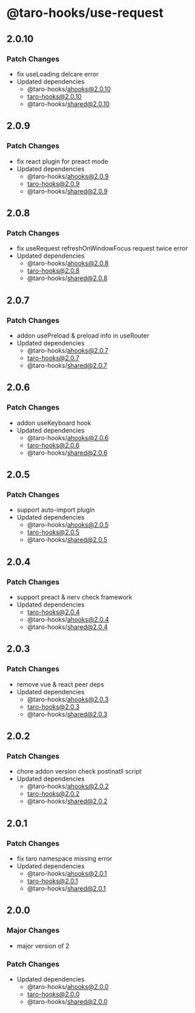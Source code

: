 # @taro-hooks/use-request

## 2.0.10

### Patch Changes

- fix useLoading delcare error
- Updated dependencies
  - @taro-hooks/ahooks@2.0.10
  - taro-hooks@2.0.10
  - @taro-hooks/shared@2.0.10

## 2.0.9

### Patch Changes

- fix react plugin for preact mode
- Updated dependencies
  - @taro-hooks/ahooks@2.0.9
  - taro-hooks@2.0.9
  - @taro-hooks/shared@2.0.9

## 2.0.8

### Patch Changes

- fix useRequest refreshOnWindowFocus request twice error
- Updated dependencies
  - @taro-hooks/ahooks@2.0.8
  - taro-hooks@2.0.8
  - @taro-hooks/shared@2.0.8

## 2.0.7

### Patch Changes

- addon usePreload & preload info in useRouter
- Updated dependencies
  - @taro-hooks/ahooks@2.0.7
  - taro-hooks@2.0.7
  - @taro-hooks/shared@2.0.7

## 2.0.6

### Patch Changes

- addon useKeyboard hook
- Updated dependencies
  - @taro-hooks/ahooks@2.0.6
  - taro-hooks@2.0.6
  - @taro-hooks/shared@2.0.6

## 2.0.5

### Patch Changes

- support auto-import plugin
- Updated dependencies
  - @taro-hooks/ahooks@2.0.5
  - taro-hooks@2.0.5
  - @taro-hooks/shared@2.0.5

## 2.0.4

### Patch Changes

- support preact & nerv check framework
- Updated dependencies
  - taro-hooks@2.0.4
  - @taro-hooks/ahooks@2.0.4
  - @taro-hooks/shared@2.0.4

## 2.0.3

### Patch Changes

- remove vue & react peer deps
- Updated dependencies
  - @taro-hooks/ahooks@2.0.3
  - taro-hooks@2.0.3
  - @taro-hooks/shared@2.0.3

## 2.0.2

### Patch Changes

- chore addon version check postinatll script
- Updated dependencies
  - @taro-hooks/ahooks@2.0.2
  - taro-hooks@2.0.2
  - @taro-hooks/shared@2.0.2

## 2.0.1

### Patch Changes

- fix taro namespace missing error
- Updated dependencies
  - @taro-hooks/ahooks@2.0.1
  - taro-hooks@2.0.1
  - @taro-hooks/shared@2.0.1

## 2.0.0

### Major Changes

- major version of 2

### Patch Changes

- Updated dependencies
  - @taro-hooks/ahooks@2.0.0
  - taro-hooks@2.0.0
  - @taro-hooks/shared@2.0.0
